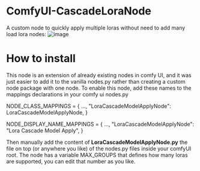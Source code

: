 # ComfyUI-CascadeLoraNode
A custom node to quickly apply multiple loras without need to add many load lora nodes:
![image](https://github.com/user-attachments/assets/4264f28b-1af5-411f-906c-e2bb23b4a712)


# How to install
This node is an extension of already existing nodes in comfy UI, and it was just easier to add it to the vanilla nodes.py rather than creating a custom node package with one node.
To enable this node, add these names to the mappings declarations in your comfy ui nodes.py

NODE_CLASS_MAPPINGS = {
  ...,
  "LoraCascadeModelApplyNode": LoraCascadeModelApplyNode,
}

NODE_DISPLAY_NAME_MAPPINGS = {
  ...,
  "LoraCascadeModelApplyNode": "Lora Cascade Model Apply",
}

Then manually add the content of **LoraCascadeModelApplyNode.py** the file on top (or anywhere you like) of the nodes.py files inside your comfyUI root.
The node has a variable MAX_GROUPS that defines how many loras are supported, you can edit that number as you like.
